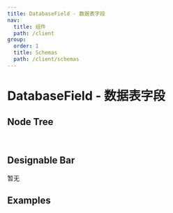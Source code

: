 ```yaml
---
title: DatabaseField - 数据表字段
nav:
  title: 组件
  path: /client
group:
  order: 1
  title: Schemas
  path: /client/schemas
---
```


# DatabaseField - 数据表字段

## Node Tree

<pre lang="tsx">
<DatabaseField/>
</pre>

## Designable Bar

暂无

## Examples

<code src="./demos/demo1.tsx"/>

<code src="./demos/demo2.tsx"/>
